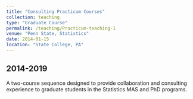 ```yaml
---
title: "Consulting Practicum Courses"
collection: teaching
type: "Graduate Course"
permalink: /teaching/Practicum-teaching-1
venue: "Penn State, Statistics"
date: 2014-01-15
location: "State College, PA"
---
```


## 2014-2019

A two-course sequence designed to provide collaboration and consulting experience to graduate students in the Statistics MAS and PhD programs.  
